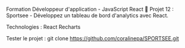 Formation Développeur d'application - JavaScript React
📎 Projet 12 : Sportsee - Développez un tableau de bord d'analytics avec React.

Technologies :
React
Recharts

Tester le projet :
git clone https://github.com/coralinepa/SPORTSEE.git
